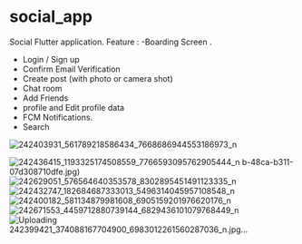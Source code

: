 # social_app

Social Flutter application.
Feature : 
-Boarding Screen .
- Login / Sign up 
- Confirm Email Verification 
- Create post (with photo or camera shot)
- Chat room
- Add Friends 
- profile and Edit profile data
- FCM Notifications.
- Search

![242403931_561789218586434_7668686944553186973_n](https://user-images.githubusercontent.com/11964219/134248743-51e05b95-433b-4d3f-80b2-cc927e8962e0.jpg)

![242436415_1193325174508559_7766593095762905444_n](https://user-images.githubusercontent.com/11964219/134247744-ad82ae62-63c7-4565-8ac9-eefc8e7a2b41.jpg)
b-48ca-b311-07d308710dfe.jpg)
![242629051_576564640353578_8302895451491123335_n](https://user-images.githubusercontent.com/11964219/134247778-ca4db712-9216-40e5-b4d7-fb4c23d003f4.jpg)
![242432747_182684687333013_5496314045957108548_n](https://user-images.githubusercontent.com/11964219/134247794-f24a9005-3c06-4f8c-9e98-6cf899a746ef.jpg)
![242400182_581134879981608_6905159201976620176_n](https://user-images.githubusercontent.com/11964219/134247808-040ff330-ada0-44dd-a5a6-d49cd05bc92a.jpg)
![242671553_4459712880739144_6829436101079768449_n](https://user-images.githubusercontent.com/11964219/134247836-d4820136-0757-4322-8e49-729668556f40.jpg)
![Uploading 242399421_374088167704900_6983012261560287036_n.jpg…]()



